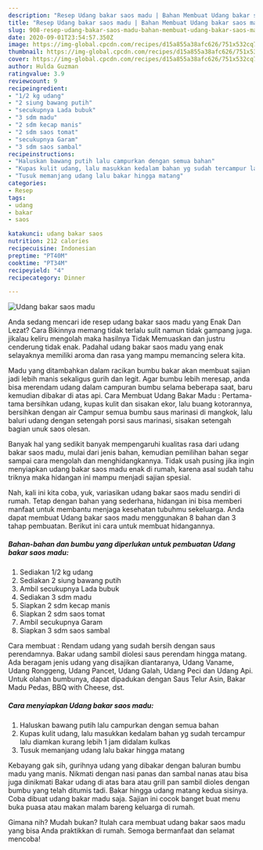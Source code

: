 ```yaml
---
description: "Resep Udang bakar saos madu | Bahan Membuat Udang bakar saos madu Yang Sedap"
title: "Resep Udang bakar saos madu | Bahan Membuat Udang bakar saos madu Yang Sedap"
slug: 908-resep-udang-bakar-saos-madu-bahan-membuat-udang-bakar-saos-madu-yang-sedap
date: 2020-09-01T23:54:57.350Z
image: https://img-global.cpcdn.com/recipes/d15a855a38afc626/751x532cq70/udang-bakar-saos-madu-foto-resep-utama.jpg
thumbnail: https://img-global.cpcdn.com/recipes/d15a855a38afc626/751x532cq70/udang-bakar-saos-madu-foto-resep-utama.jpg
cover: https://img-global.cpcdn.com/recipes/d15a855a38afc626/751x532cq70/udang-bakar-saos-madu-foto-resep-utama.jpg
author: Hulda Guzman
ratingvalue: 3.9
reviewcount: 9
recipeingredient:
- "1/2 kg udang"
- "2 siung bawang putih"
- "secukupnya Lada bubuk"
- "3 sdm madu"
- "2 sdm kecap manis"
- "2 sdm saos tomat"
- "secukupnya Garam"
- "3 sdm saos sambal"
recipeinstructions:
- "Haluskan bawang putih lalu campurkan dengan semua bahan"
- "Kupas kulit udang, lalu masukkan kedalam bahan yg sudah tercampur lalu diamkan kurang lebih 1 jam didalam kulkas"
- "Tusuk memanjang udang lalu bakar hingga matang"
categories:
- Resep
tags:
- udang
- bakar
- saos

katakunci: udang bakar saos 
nutrition: 212 calories
recipecuisine: Indonesian
preptime: "PT40M"
cooktime: "PT34M"
recipeyield: "4"
recipecategory: Dinner

---
```



![Udang bakar saos madu](https://img-global.cpcdn.com/recipes/d15a855a38afc626/751x532cq70/udang-bakar-saos-madu-foto-resep-utama.jpg)

Anda sedang mencari ide resep udang bakar saos madu yang Enak Dan Lezat? Cara Bikinnya memang tidak terlalu sulit namun tidak gampang juga. jikalau keliru mengolah maka hasilnya Tidak Memuaskan dan justru cenderung tidak enak. Padahal udang bakar saos madu yang enak selayaknya memiliki aroma dan rasa yang mampu memancing selera kita.

Madu yang ditambahkan dalam racikan bumbu bakar akan membuat sajian jadi lebih manis sekaligus gurih dan legit. Agar bumbu lebih meresap, anda bisa merendam udang dalam campuran bumbu selama beberapa saat, baru kemudian dibakar di atas api. Cara Membuat Udang Bakar Madu : Pertama-tama bersihkan udang, kupas kulit dan sisakan ekor, lalu buang kotorannya, bersihkan dengan air Campur semua bumbu saus marinasi di mangkok, lalu baluri udang dengan setengah porsi saus marinasi, sisakan setengah bagian unuk saos olesan.

Banyak hal yang sedikit banyak mempengaruhi kualitas rasa dari udang bakar saos madu, mulai dari jenis bahan, kemudian pemilihan bahan segar sampai cara mengolah dan menghidangkannya. Tidak usah pusing jika ingin menyiapkan udang bakar saos madu enak di rumah, karena asal sudah tahu triknya maka hidangan ini mampu menjadi sajian spesial.


Nah, kali ini kita coba, yuk, variasikan udang bakar saos madu sendiri di rumah. Tetap dengan bahan yang sederhana, hidangan ini bisa memberi manfaat untuk membantu menjaga kesehatan tubuhmu sekeluarga. Anda dapat membuat Udang bakar saos madu menggunakan 8 bahan dan 3 tahap pembuatan. Berikut ini cara untuk membuat hidangannya.

<!--inarticleads1-->

##### Bahan-bahan dan bumbu yang diperlukan untuk pembuatan Udang bakar saos madu:

1. Sediakan 1/2 kg udang
1. Sediakan 2 siung bawang putih
1. Ambil secukupnya Lada bubuk
1. Sediakan 3 sdm madu
1. Siapkan 2 sdm kecap manis
1. Siapkan 2 sdm saos tomat
1. Ambil secukupnya Garam
1. Siapkan 3 sdm saos sambal


Cara membuat : Rendam udang yang sudah bersih dengan saus perendamnya. Bakar udang sambil diolesi saus perendam hingga matang. Ada beragam jenis udang yang disajikan diantaranya, Udang Vaname, Udang Ronggeng, Udang Pancet, Udang Galah, Udang Peci dan Udang Api. Untuk olahan bumbunya, dapat dipadukan dengan Saus Telur Asin, Bakar Madu Pedas, BBQ with Cheese, dst. 

<!--inarticleads2-->

##### Cara menyiapkan Udang bakar saos madu:

1. Haluskan bawang putih lalu campurkan dengan semua bahan
1. Kupas kulit udang, lalu masukkan kedalam bahan yg sudah tercampur lalu diamkan kurang lebih 1 jam didalam kulkas
1. Tusuk memanjang udang lalu bakar hingga matang


Kebayang gak sih, gurihnya udang yang dibakar dengan baluran bumbu madu yang manis. Nikmati dengan nasi panas dan sambal nanas atau bisa juga dinikmati Bakar udang di atas bara atau grill pan sambil dioles dengan bumbu yang telah ditumis tadi. Bakar hingga udang matang kedua sisinya. Coba dibuat udang bakar madu saja. Sajian ini cocok banget buat menu buka puasa atau makan malam bareng keluarga di rumah. 

Gimana nih? Mudah bukan? Itulah cara membuat udang bakar saos madu yang bisa Anda praktikkan di rumah. Semoga bermanfaat dan selamat mencoba!
